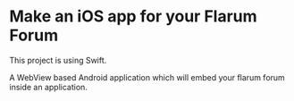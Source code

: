 # Make an iOS app for your Flarum Forum
This project is using Swift.

A WebView based Android application which will embed your flarum forum inside an application.
